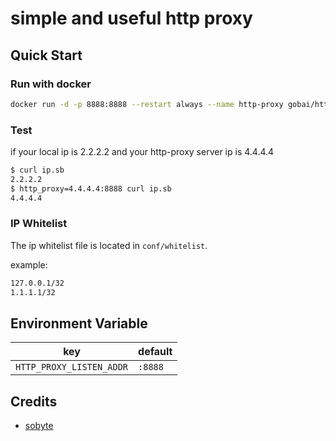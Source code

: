 # simple and useful http proxy

## Quick Start

### Run with docker

```bash
docker run -d -p 8888:8888 --restart always --name http-proxy gobai/http-proxy:v0.0.1
```

### Test

if your local ip is 2.2.2.2 and your http-proxy server ip is 4.4.4.4

```bash
$ curl ip.sb
2.2.2.2
$ http_proxy=4.4.4.4:8888 curl ip.sb
4.4.4.4
```

### IP Whitelist

The ip whitelist file is located in `conf/whitelist`.

example:

```bash
127.0.0.1/32
1.1.1.1/32
```

## Environment Variable

| key | default |
| --- | - |
| `HTTP_PROXY_LISTEN_ADDR` | `:8888` |

## Credits

- [sobyte](https://www.sobyte.net/post/2021-09/https-proxy-in-golang-in-less-than-100-lines-of-code/)
